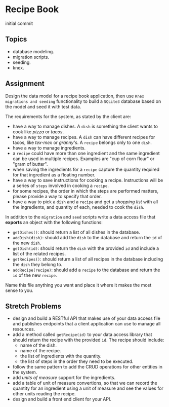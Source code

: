 # Recipe Book
initial commit 
## Topics

- database modeling.
- migration scripts.
- seeding.
- knex.

## Assignment

Design the data model for a recipe book application, then use `Knex migrations and seeding` functionality to build a `SQLite3` database based on the model and seed it with test data.

The requirements for the system, as stated by the client are:

- have a way to manage dishes. A `dish` is something the client wants to cook like _pizza_ or _tacos_.
- have a way to manage recipes. A `dish` can have different recipes for tacos, like _tex-mex_ or _granny's_. A `recipe` belongs only to one `dish`.
- have a way to manage ingredients.
- a `recipe` could have more than one ingredient and the same ingredient can be used in multiple recipes. Examples are "cup of corn flour" or "gram of butter".
- when saving the ingredients for a `recipe` capture the quantity required for that ingredient as a floating number.
- have a way to save instructions for cooking a recipe. Instructions will be a series of `steps` involved in cooking a `recipe`.
- for some recipes, the order in which the steps are performed matters, please provide a way to specify that order.
- have a way to pick a `dish` and a `recipe` and get a _shopping list_ with all the ingredients, and quantity of each, needed to cook the `dish`.

In addition to the `migration` and `seed` scripts write a data access file that **exports** an object with the following functions:

- `getDishes()`: should return a list of all dishes in the database.
- `addDish(dish)`: should add the `dish` to the database and return the `id` of the new `dish`.
- `getDish(id)`: should return the `dish` with the provided `id` and include a list of the related recipes.
- `getRecipes()`: should return a list of all recipes in the database including the `dish` they belong to.
- `addRecipe(recipe)`: should add a `recipe` to the database and return the `id` of the new `recipe`.

Name this file anything you want and place it where it makes the most sense to you.

## Stretch Problems

- design and build a RESTful API that makes use of your data access file and publishes endpoints that a client application can use to manage all resources.
- add a method called `getRecipe(id)` to your data access library that should return the recipe with the provided `id`. The recipe should include:
  - name of the dish.
  - name of the recipe.
  - the list of ingredients with the quantity.
  - the list of steps in the order they need to be executed.
- follow the same pattern to add the CRUD operations for other entities in the system.
- add _units of measure_ support for the ingredients.
- add a table of unit of measure convertions, so that we can record the quantity for an ingredient using a unit of measure and see the values for other units reading the recipe.
- design and build a front end client for your API.
